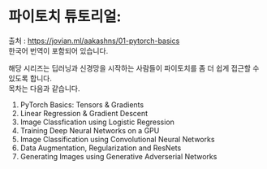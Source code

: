 # 파이토치 튜토리얼: 

출처 : https://jovian.ml/aakashns/01-pytorch-basics <br>
한국어 번역이 포함되어 있습니다.

해당 시리즈는 딥러닝과 신경망을 시작하는 사람들이 파이토치를 좀 더 쉽게 접근할 수 있도록 합니다.<br>
목차는 다음과 같습니다.

1. PyTorch Basics: Tensors & Gradients
2. Linear Regression & Gradient Descent
3. Image Classfication using Logistic Regression
4. Training Deep Neural Networks on a GPU
5. Image Classification using Convolutional Neural Networks
6. Data Augmentation, Regularization and ResNets
7. Generating Images using Generative Adverserial Networks
